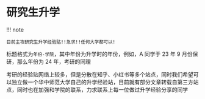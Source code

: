 # 研究生升学

!!! note

    目前主攻研究生升学经验贴!!急求!!任何大学都可以!


标题格式为`年份-学院`，其中年份为升学时的年份，例如，A 同学于 23 年 9 月份保研，那么年份为 24 年，考研的同理

考研的经验贴网络上较多，但是分散在知乎、小红书等多个站点，同时我们希望可以独立做一个华中师范大学自己的升学经验站，目前就有部分文章转载自第三方站点，同时也在加强和学院的联系，力求联系上每一位做过升学经验分享的同学